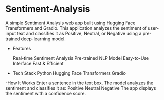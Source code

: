 # Sentiment-Analysis         
A simple Sentiment Analysis web app built using Hugging Face Transformers and Gradio. This application analyzes the sentiment of user-input text and classifies it as Positive, Neutral, or Negative using a pre-trained deep-learning model.
- Features
  
  Real-time Sentiment Analysis 
  Pre-trained NLP Model 
  Easy-to-Use Interface 
  Fast & Efficient
  
- Tech Stack
  Python 
  Hugging Face Transformers 
  Gradio
  
-How It Works
Enter a sentence in the text box.
The model analyzes the sentiment and classifies it as:
 Positive
 Neutral
 Negative
The app displays the sentiment with a confidence score.
